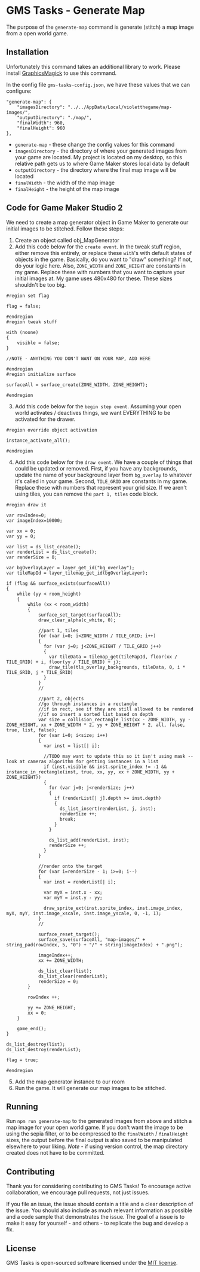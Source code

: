 # GMS Tasks - Generate Map

The purpose of the `generate-map` command is generate (stitch) a map image from a open world game.

## Installation

Unfortunately this command takes an additional library to work.  Please install [GraphicsMagick](http://www.graphicsmagick.org/download.html) to use this command.

In the config file `gms-tasks-config.json`, we have these values that we can configure:

```
"generate-map": {
    "imagesDirectory": "../../AppData/Local/violetthegame/map-images/",
    "outputDirectory": "./map/",
    "finalWidth": 960,
    "finalHeight": 960
},
```

* `generate-map` - these change the config values for this command
* `imagesDirectory` - the directory of where your generated images from your game are located.  My project is located on my desktop, so this relative path gets us to where Game Maker stores local data by default
* `outputDirectory` - the directory where the final map image will be located
* `finalWidth` - the width of the map image
* `finalHeight` - the height of the map image

## Code for Game Maker Studio 2

We need to create a map generator object in Game Maker to generate our initial images to be stitched.  Follow these steps:

1. Create an object called obj_MapGenerator
2. Add this code below for the `create event`.  In the tweak stuff region, either remove this entirely, or replace these `with`'s with default states of objects in the game.  Basically, do you want to "draw" something?  If not, do your logic here.  Also, `ZONE_WIDTH` and `ZONE_HEIGHT` are constants in my game.  Replace these with numbers that you want to capture your initial images at.  My game uses 480x480 for these.  These sizes shouldn't be too big.

```
#region set flag

flag = false;

#endregion
#region tweak stuff

with (noone)
{
    visible = false;
}

//NOTE - ANYTHING YOU DON'T WANT ON YOUR MAP, ADD HERE

#endregion
#region initialize surface

surfaceAll = surface_create(ZONE_WIDTH, ZONE_HEIGHT);

#endregion
```

3. Add this code below for the `begin step event`.  Assuming your open world activates / deactives things, we want EVERYTHING to be activated for the drawer.

```
#region override object activation

instance_activate_all();

#endregion
```

4. Add this code below for the `draw event`.  We have a couple of things that could be updated or removed.  First, if you have any backgrounds, update the name of your background layer from `bg_overlay` to whatever it's called in your game.  Second, `TILE_GRID` are constants in my game.  Replace these with numbers that represent your grid size.  If we aren't using tiles, you can remove the `part 1, tiles` code block.

```
#region draw it

var rowIndex=0;
var imageIndex=10000;

var xx = 0;
var yy = 0;

var list = ds_list_create();
var renderList = ds_list_create();
var renderSize = 0;

var bgOverlayLayer = layer_get_id("bg_overlay");
var tileMapId = layer_tilemap_get_id(bgOverlayLayer);

if (flag && surface_exists(surfaceAll))
{
    while (yy < room_height)
    {
        while (xx < room_width)
        {
            surface_set_target(surfaceAll);
            draw_clear_alpha(c_white, 0);
      
            //part 1, tiles
            for (var i=0; i<ZONE_WIDTH / TILE_GRID; i++)
            {
              for (var j=0; j<ZONE_HEIGHT / TILE_GRID j++)
              {
                var tileData = tilemap_get(tileMapId, floor(xx / TILE_GRID) + i, floor(yy / TILE_GRID) + j);
                draw_tile(tls_overlay_backgrounds, tileData, 0, i * TILE_GRID, j * TILE_GRID)
              }
            }
            //
      
            //part 2, objects
            //go through instances in a rectangle
            //if in rect, see if they are still allowed to be rendered
            //if so insert a sorted list based on depth
            var size = collision_rectangle_list(xx - ZONE_WIDTH, yy - ZONE_HEIGHT, xx + ZONE_WIDTH * 2, yy + ZONE_HEIGHT * 2, all, false, true, list, false);
            for (var i=0; i<size; i++)
            {
              var inst = list[| i];
              
              //TODO may want to update this so it isn't using mask -- look at cameras algorithm for getting instances in a list
              if (inst.visible && inst.sprite_index != -1 && instance_in_rectangle(inst, true, xx, yy, xx + ZONE_WIDTH, yy + ZONE_HEIGHT))
              {
                for (var j=0; j<renderSize; j++)
                {
                  if (renderList[| j].depth >= inst.depth)
                  {
                    ds_list_insert(renderList, j, inst);
                    renderSize ++;
                    break;
                  }
                }
                
                ds_list_add(renderList, inst);
                renderSize ++;
              }
            }
            
            //render onto the target
            for (var i=renderSize - 1; i>=0; i--)
            {
              var inst = renderList[| i];
              
              var myX = inst.x - xx;
              var myY = inst.y - yy;
              
              draw_sprite_ext(inst.sprite_index, inst.image_index, myX, myY, inst.image_xscale, inst.image_yscale, 0, -1, 1);
            }
            //
            
            surface_reset_target();
            surface_save(surfaceAll, "map-images/" + string_pad(rowIndex, 5, "0") + "/" + string(imageIndex) + ".png");
            
            imageIndex++;
            xx += ZONE_WIDTH;
      
            ds_list_clear(list);
            ds_list_clear(renderList);
            renderSize = 0;
        }
    
        rowIndex ++;
        
        yy += ZONE_HEIGHT;
        xx = 0;
    }
    
    game_end();
}

ds_list_destroy(list);
ds_list_destroy(renderList);

flag = true;

#endregion
```

5. Add the map generator instance to our room
6. Run the game.  It will generate our map images to be stitched.

## Running

Run `npm run generate-map` to the generated images from above and stitch a map image for your open world game.  If you don't want the image to be using the sepia filter, or to be compressed to the `finalWidth` / `finalHeight` sizes, the output before the final output is also saved to be manipulated elsewhere to your liking.  *Note* - if using version control, the map directory created does not have to be committed.

## Contributing

Thank you for considering contributing to GMS Tasks! To encourage active collaboration, we encourage pull requests, not just issues.

If you file an issue, the issue should contain a title and a clear description of the issue. You should also include as much relevant information as possible and a code sample that demonstrates the issue. The goal of a issue is to make it easy for yourself - and others - to replicate the bug and develop a fix.

## License

GMS Tasks is open-sourced software licensed under the [MIT license](http://opensource.org/licenses/MIT).
